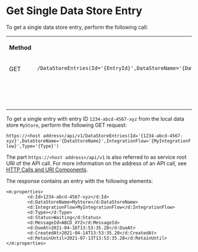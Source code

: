 <!-- loio8b86912eb31a482cbb81e9fa618b0655 -->

# Get Single Data Store Entry



To get a single data store entry, perform the following call:


<table>
<tr>
<th valign="top">

Method



</th>
<th valign="top">

Resource Path



</th>
<th valign="top">

Purpose



</th>
</tr>
<tr>
<td valign="top">

GET



</td>
<td valign="top">

`​/DataStoreEntries(Id='{EntryId}',DataStoreName='{DataStoreName}',IntegrationFlow='{IntegrationFlowName}',Type='{Type}')` 



</td>
<td valign="top">

Gets a single data store entry.



</td>
</tr>
</table>

To get a single entry with entry ID `1234-abcd-4567-xyz` from the local data store `MyStore`, perform the following GET request:

`https://<host address>/api/v1​/DataStoreEntries(Id='{1234-abcd-4567-xyz}',DataStoreName='{DataStoreName}',IntegrationFlow='{MyIntegrationFlow}',Type='{Type}')`

The part `https://<host address>/api/v1` is also referred to as service root URI of the API call. For more information on the address of an API call, see [HTTP Calls and URI Components](http-calls-and-uri-components-ca75e12.md).

The response contains an entry with the following elements:

```
<m:properties>
        <d:Id>1234-abcd-4567-xyz</d:Id>
        <d:DataStoreName>MyStore</d:DataStoreName>
        <d:IntegrationFlow>MyIntegrationFlow</d:IntegrationFlow>
        <d:Type></d:Type>
        <d:Status>Waiting</d:Status>
        <d:MessageId>ABCD_XYZ</d:MessageId>
        <d:DueAt>2021-04-16T13:53:35.28</d:DueAt>
        <d:CreatedAt>2021-04-14T13:53:35.28</d:CreatedAt>
        <d:RetainUntil>2021-07-13T13:53:35.28</d:RetainUntil>
</m:properties>
```

